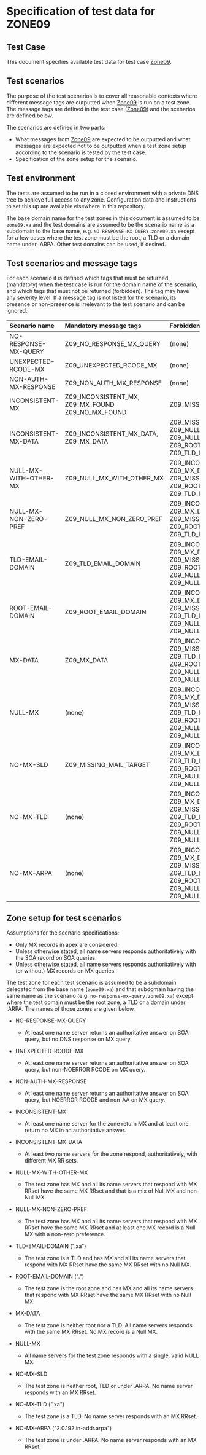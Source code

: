 # Specification of test data for ZONE09


## Test Case
This document specifies available test data for test case [Zone09].


## Test scenarios

The purpose of the test scenarios is to cover all reasonable contexts where
different message tags are outputted when [Zone09] is run on a test zone. The
message tags are defined in the test case ([Zone09]) and the scenarios are
defined below.

The scenarios are defined in two parts:

* What messages from [Zone09] are expected to be outputted and what messages
  are expected not to be outputted when a test zone setup according to the
  scenario is tested by the test case.
* Specification of the zone setup for the scenario.


## Test environment

The tests are assumed to be run in a closed environment with a private DNS tree
to achieve full access to any zone. Configuration data and instructions to set
this up are available elsewhere in this repository.

The base domain name for the test zones in this document is assumed to be
`zone09.xa` and the test domains are assumed to be the scenario name as a
subdomain to the base name, e.g. `NO-RESPONSE-MX-QUERY.zone09.xa` except for a
few cases where the test zone must be the root, a TLD or a domain name under
.ARPA. Other test domains can be used, if desired.


## Test scenarios and message tags

For each scenario it is defined which tags that must be returned (mandatory) when
the test case is run for the domain name of the scenario, and which tags that
must not be returned (forbidden). The tag may have any severity level. If a
message tag is not listed for the scenario, its presence or non-presence is
irrelevant to the test scenario and can be ignored.

Scenario name         | Mandatory message tags                            | Forbidden message tags
:---------------------|:--------------------------------------------------|:-------------------------------------------
NO-RESPONSE-MX-QUERY  | Z09_NO_RESPONSE_MX_QUERY                          | (none)
UNEXPECTED-RCODE-MX   | Z09_UNEXPECTED_RCODE_MX                           | (none)
NON-AUTH-MX-RESPONSE  | Z09_NON_AUTH_MX_RESPONSE                          | (none)
INCONSISTENT-MX       | Z09_INCONSISTENT_MX, Z09_MX_FOUND Z09_NO_MX_FOUND | Z09_MISSING_MAIL_TARGET
INCONSISTENT-MX-DATA  | Z09_INCONSISTENT_MX_DATA, Z09_MX_DATA             | Z09_MISSING_MAIL_TARGET, Z09_NULL_MX_NON_ZERO_PREF, Z09_NULL_MX_WITH_OTHER_MX, Z09_ROOT_EMAIL_DOMAIN, Z09_TLD_EMAIL_DOMAIN
NULL-MX-WITH-OTHER-MX | Z09_NULL_MX_WITH_OTHER_MX                         | Z09_INCONSISTENT_MX_DATA, Z09_MX_DATA, Z09_MISSING_MAIL_TARGET, Z09_ROOT_EMAIL_DOMAIN, Z09_TLD_EMAIL_DOMAIN
NULL-MX-NON-ZERO-PREF | Z09_NULL_MX_NON_ZERO_PREF                         | Z09_INCONSISTENT_MX_DATA, Z09_MX_DATA, Z09_MISSING_MAIL_TARGET, Z09_ROOT_EMAIL_DOMAIN, Z09_TLD_EMAIL_DOMAIN
TLD-EMAIL-DOMAIN      | Z09_TLD_EMAIL_DOMAIN                              | Z09_INCONSISTENT_MX_DATA, Z09_MX_DATA, Z09_MISSING_MAIL_TARGET, Z09_ROOT_EMAIL_DOMAIN, Z09_NULL_MX_WITH_OTHER_MX, Z09_NULL_MX_NON_ZERO_PREF
ROOT-EMAIL-DOMAIN     | Z09_ROOT_EMAIL_DOMAIN                             | Z09_INCONSISTENT_MX_DATA, Z09_MX_DATA, Z09_MISSING_MAIL_TARGET, Z09_TLD_EMAIL_DOMAIN, Z09_NULL_MX_WITH_OTHER_MX, Z09_NULL_MX_NON_ZERO_PREF
MX-DATA               | Z09_MX_DATA                                       | Z09_INCONSISTENT_MX_DATA, Z09_MISSING_MAIL_TARGET, Z09_TLD_EMAIL_DOMAIN, Z09_ROOT_EMAIL_DOMAIN, Z09_NULL_MX_WITH_OTHER_MX, Z09_NULL_MX_NON_ZERO_PREF
NULL-MX               | (none)                                            | Z09_INCONSISTENT_MX_DATA, Z09_MX_DATA, Z09_MISSING_MAIL_TARGET, Z09_TLD_EMAIL_DOMAIN, Z09_ROOT_EMAIL_DOMAIN, Z09_NULL_MX_WITH_OTHER_MX, Z09_NULL_MX_NON_ZERO_PREF
NO-MX-SLD             | Z09_MISSING_MAIL_TARGET                           | Z09_INCONSISTENT_MX_DATA, Z09_MX_DATA, Z09_TLD_EMAIL_DOMAIN, Z09_ROOT_EMAIL_DOMAIN, Z09_NULL_MX_WITH_OTHER_MX, Z09_NULL_MX_NON_ZERO_PREF
NO-MX-TLD             | (none)                                            | Z09_INCONSISTENT_MX_DATA, Z09_MX_DATA, Z09_MISSING_MAIL_TARGET, Z09_TLD_EMAIL_DOMAIN, Z09_ROOT_EMAIL_DOMAIN, Z09_NULL_MX_WITH_OTHER_MX, Z09_NULL_MX_NON_ZERO_PREF
NO-MX-ARPA            | (none)                                            | Z09_INCONSISTENT_MX_DATA, Z09_MX_DATA, Z09_MISSING_MAIL_TARGET, Z09_TLD_EMAIL_DOMAIN, Z09_ROOT_EMAIL_DOMAIN, Z09_NULL_MX_WITH_OTHER_MX, Z09_NULL_MX_NON_ZERO_PREF


## Zone setup for test scenarios

Assumptions for the scenario specifications:
* Only MX records in apex are considered.
* Unless otherwise stated, all name servers responds authoritatively with the
  SOA record on SOA queries.
* Unless otherwise stated, all name servers responds authoritatively with (or
  without) MX records on MX queries.

The test zone for each test scenario is assumed to be a subdomain delegated from
the base name (`zone09.xa`) and that subdomain having the same name as the
scenario (e.g. `no-response-mx-query.zone09.xa`) except where the test domain must
be the root zone, a TLD or a domain under .ARPA. The names of those zones are
given below.

* NO-RESPONSE-MX-QUERY
  * At least one name server returns an authoritative answer on SOA query, but no
    DNS response on MX query.

* UNEXPECTED-RCODE-MX
  * At least one name server returns an authoritative answer on SOA query, but
    non-NOERROR RCODE on MX query.

* NON-AUTH-MX-RESPONSE
  * At least one name server returns an authoritative answer on SOA query, but
    NOERROR RCODE and non-AA on MX query.

* INCONSISTENT-MX
  * At least one name server for the zone return MX and at least one return no MX
    in an authoritative answer.

* INCONSISTENT-MX-DATA
  * At least two name servers for the zone respond, authoritatively, with
    different MX RR sets.

* NULL-MX-WITH-OTHER-MX
  * The test zone has MX and all its name servers that respond with MX RRset
    have the same MX RRset and that is a mix of Null MX and non-Null MX.

* NULL-MX-NON-ZERO-PREF
  * The test zone has MX and all its name servers that respond with MX RRset
    have the same MX RRset and at least one MX record is a Null MX with a
    non-zero preference.

* TLD-EMAIL-DOMAIN (".xa")
  * The test zone is a TLD and has MX and all its name servers that respond with
    MX RRset have the same MX RRset with no Null MX.

* ROOT-EMAIL-DOMAIN (".")
  * The test zone is the root zone and has MX and all its name servers that
    respond with MX RRset have the same MX RRset with no Null MX.

* MX-DATA
  * The test zone is neither root nor a TLD. All name servers responds with the
    same MX RRset. No MX record is a Null MX.

* NULL-MX
  * All name servers for the test zone responds with a single, valid NULL MX.

* NO-MX-SLD
  * The test zone is neither root, TLD or under .ARPA. No name server responds
    with an MX RRset.

* NO-MX-TLD (".xa")
  * The test zone is a TLD. No name server responds with an MX RRset.

* NO-MX-ARPA ("2.0.192.in-addr.arpa")
  * The test zone is under .ARPA. No name server responds with an MX RRset.


[Zone09]:                  ../../specifications/tests/Zone-TP/zone09.md
